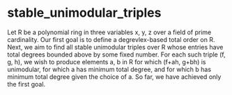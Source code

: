 # stable_unimodular_triples
Let R be a polynomial ring in three variables x, y, z over a field of prime cardinality.  Our first goal is to define a degrevlex-based total order on R.  Next, we aim to find all stable unimodular triples over R whose entries have total degrees bounded above by some fixed number.  For each such triple (f, g, h), we wish to produce elements a, b in R for which (f+ah, g+bh) is unimodular, for which a has minimum total degree, and for which b has minimum total degree given the choice of a.  So far, we have achieved only the first goal.
